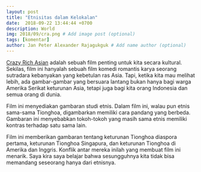 ```yaml
---
layout: post
title: "Etnisitas dalam Kelokalan"
date:  2018-09-22 13:44:44 +0700
description: World
img: 2018/09/cra.png # Add image post (optional)
tags: [komentar]
author: Jan Peter Alexander Rajagukguk # Add name author (optional)
---
```


[Crazy Rich Asian](https://www.imdb.com/title/tt3104988/) adalah sebuah film penting untuk kita secara kultural. Sekilas, film ini hanyalah sebuah film komedi romantis karya seorang sutradara kebanyakan yang kebetulan ras Asia. Tapi, ketika kita mau melihat lebih, ada gambar-gambar yang bersuara lantang bukan hanya bagi warga Amerika Serikat keturunan Asia, tetapi juga bagi kita orang Indonesia dan semua orang di dunia.

Film ini menyediakan gambaran studi etnis. Dalam film ini, walau pun etnis sama-sama Tionghoa, digambarkan memiliki cara pandang yang berbeda. Gambaran ini menyebabkan tokoh-tokoh yang masih sama etnis memiliki kontras terhadap satu sama lain.

Film ini memberikan gambaran tentang keturunan Tionghoa diaspora pertama, keturunan Tionghoa Singapura, dan keturunan Tionghoa di Amerika dan Inggris. Konflik antar mereka inilah yang membuat film ini menarik. Saya kira saya belajar bahwa sesungguhnya kita tidak bisa memandang seseorang hanya dari etnisnya.